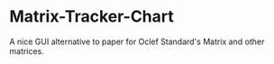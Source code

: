 # Matrix-Tracker-Chart
A nice GUI alternative to paper for Oclef Standard's Matrix and other matrices.
